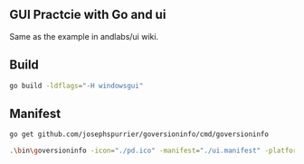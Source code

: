 ## GUI Practcie with Go and ui

Same as the example in andlabs/ui wiki.


## Build
```sh
go build -ldflags="-H windowsgui"
```


## Manifest
```sh
go get github.com/josephspurrier/goversioninfo/cmd/goversioninfo

.\bin\goversioninfo -icon="./pd.ico" -manifest="./ui.manifest" -platform-specific=true
```
